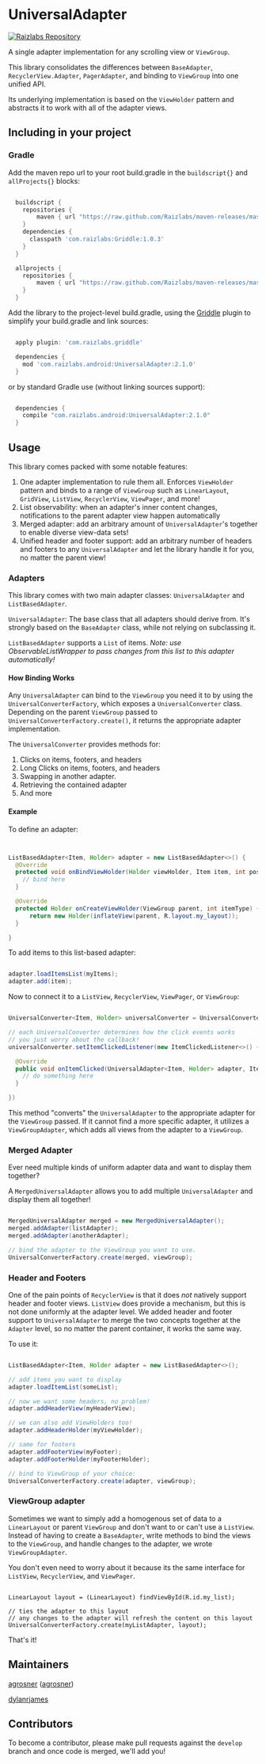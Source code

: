 # UniversalAdapter

[![Raizlabs Repository](http://img.shields.io/badge/Raizlabs%20Repository-2.1.0-blue.svg?style=flat)](https://github.com/Raizlabs/maven-releases)

A single adapter implementation for any scrolling view or `ViewGroup`.

This library consolidates the differences between `BaseAdapter`, `RecyclerView.Adapter`, `PagerAdapter`, and binding to `ViewGroup` into one unified API.

Its underlying implementation is based on the `ViewHolder` pattern and abstracts it to work with all of the adapter views.

## Including in your project

### Gradle

Add the maven repo url to your root build.gradle in the ```buildscript{}``` and ```allProjects{}``` blocks:

```groovy

  buildscript {
    repositories {
        maven { url "https://raw.github.com/Raizlabs/maven-releases/master/releases" }
    }
    dependencies {
      classpath 'com.raizlabs:Griddle:1.0.3'
    }
  }

  allprojects {
    repositories {
        maven { url "https://raw.github.com/Raizlabs/maven-releases/master/releases" }
    }
  }


```

Add the library to the project-level build.gradle, using the [Griddle](https://github.com/Raizlabs/Griddle) plugin to simplify your build.gradle and link sources:

```groovy

  apply plugin: 'com.raizlabs.griddle'

  dependencies {
    mod 'com.raizlabs.android:UniversalAdapter:2.1.0'
  }

```

or by standard Gradle use (without linking sources support):

```groovy

  dependencies {
    compile "com.raizlabs.android:UniversalAdapter:2.1.0"
  }

```

## Usage

This library comes packed with some notable features:
  1. One adapter implementation to rule them all. Enforces `ViewHolder` pattern and binds to a
  range of `ViewGroup` such as `LinearLayout`, `GridView`, `ListView`, `RecyclerView`,
  `ViewPager`, and more!
  2. List observability: when an adapter's inner content changes, notifications to the parent adapter view happen automatically
  3. Merged adapter: add an arbitrary amount of `UniversalAdapter`'s together to enable diverse view-data sets!
  4. Unified header and footer support: add an arbitrary number of headers and footers to any `UniversalAdapter` and let the library handle it for you, no matter the parent view!


### Adapters

This library comes with two main adapter classes: `UniversalAdapter` and `ListBasedAdapter`.

`UniversalAdapter`: The base class that all adapters should derive from. It's strongly
based on the `BaseAdapter` class, while not relying on subclassing it.

`ListBasedAdapter` supports a `List` of items. _Note: use ObservableListWrapper to pass changes from this list to this adapter automatically!_

#### How Binding Works

Any `UniversalAdapter` can bind to the `ViewGroup` you need it to by using the `UniversalConverterFactory`, which exposes a `UniversalConverter` class. Depending on the parent `ViewGroup` passed to `UniversalConverterFactory.create()`, it returns the appropriate adapter implementation.

The `UniversalConverter` provides methods for:
  1. Clicks on items, footers, and headers
  2. Long Clicks on items, footers, and headers
  3. Swapping in another adapter.
  4. Retrieving the contained adapter
  5. And more

#### Example

To define an adapter:

```java


ListBasedAdapter<Item, Holder> adapter = new ListBasedAdapter<>() {
  @Override
  protected void onBindViewHolder(Holder viewHolder, Item item, int position) {
    // bind here
  }

  @Override
  protected Holder onCreateViewHolder(ViewGroup parent, int itemType) {
      return new Holder(inflateView(parent, R.layout.my_layout));
  }

}


```

To add items to this list-based adapter:


```java

adapter.loadItemsList(myItems);
adapter.add(item);


```

Now to connect it to a `ListView`, `RecyclerView`, `ViewPager`, or `ViewGroup`:

```java

UniversalConverter<Item, Holder> universalConverter = UniversalConverterFactory.create(adapter, someViewGroup);

// each UniversalConverter determines how the click events works
// you just worry about the callback!
universalConverter.setItemClickedListener(new ItemClickedListener<>() {

  @Override
  public void onItemClicked(UniversalAdapter<Item, Holder> adapter, Item item, Holder holder, int position) {
    // do something here
  }

})

```

This method "converts" the `UniversalAdapter` to the appropriate adapter for the `ViewGroup` passed. If it cannot find a more specific adapter, it utilizes a `ViewGroupAdapter`, which adds all views from the adapter to a `ViewGroup`.

### Merged Adapter

Ever need multiple kinds of uniform adapter data and want to display them together?

A `MergedUniversalAdapter` allows you to add multiple `UniversalAdapter` and display them all together!

```java

MergedUniversalAdapter merged = new MergedUniversalAdapter();
merged.addAdapter(listAdapter);
merged.addAdapter(anotherAdapter);

// bind the adapter to the ViewGroup you want to use.
UniversalConverterFactory.create(merged, viewGroup);

```

### Header and Footers

One of the pain points of `RecyclerView` is that it does _not_ natively support header and footer views. `ListView` does provide a mechanism, but this is not done uniformly at the adapter level. We added header and footer support to `UniversalAdapter` to merge the two concepts together at the `Adapter` level, so no matter the parent container, it works the same way.

To use it:

```java

ListBasedAdapter<Item, Holder adapter = new ListBasedAdapter<>();

// add items you want to display
adapter.loadItemList(someList);

// now we want some headers, no problem!
adapter.addHeaderView(myHeaderView);

// we can also add ViewHolders too!
adapter.addHeaderHolder(myViewHolder);

// same for footers
adapter.addFooterView(myFooter);
adapter.addFooterHolder(myFooterHolder);

// bind to ViewGroup of your choice:
UniversalConverterFactory.create(adapter, viewGroup);

```

### ViewGroup adapter

Sometimes we want to simply add a homogenous set of data to a `LinearLayout` or parent `ViewGroup` and don't want to or can't use a `ListView`. Instead of having to create a `BaseAdapter`, write methods to bind the views to the `ViewGroup`, and handle changes to the adapter, we wrote `ViewGroupAdapter`.

You don't even need to worry about it because its the same interface for `ListView`, `RecyclerView`, and `ViewPager`.

```javaadd

LinearLayout layout = (LinearLayout) findViewById(R.id.my_list);

// ties the adapter to this layout
// any changes to the adapter will refresh the content on this layout
UniversalConverterFactory.create(myListAdapter, layout);

```

That's it!

## Maintainers

[agrosner](https://github.com/agrosner) ([agrosner](https://twitter.com/agrosner))

[dylanrjames](https://github.com/dylanrjames)

## Contributors

To become a contributor, please make pull requests against the `develop` branch and once code is merged, we'll add you!
